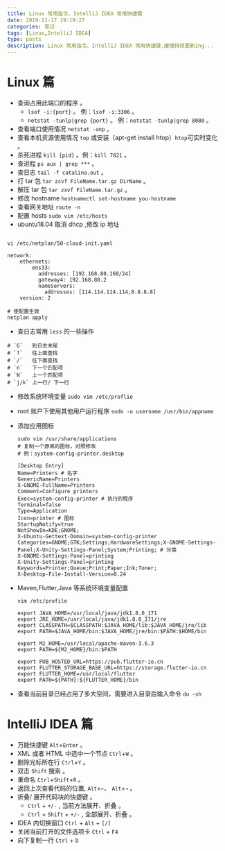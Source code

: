 ```yaml
---
title: Linux 常用指令、IntelliJ IDEA 常用快捷键
date: 2019-11-17 19:19:27
categories: 笔记
tags: [Linux,IntelliJ IDEA]
type: posts
description: Linux 常用指令、IntelliJ IDEA 常用快捷键,缓慢持续更新ing...
---
```

# Linux 篇
- 查询占用此端口的程序 。
	- `lsof -i:{port}`  。 例：`lsof -i:3306` 。
	- `netstat -tunlp|grep {port}` 。 例：`netstat -tunlp|grep 8080` 。
- 查看端口使用情况 `netstat -anp` 。
- 查看本机资源使用情况 `top` 或安装（apt-get install htop）`htop`可实时变化 。
- 杀死进程 `kill {pid}`  。例：`kill 7821` 。
- 查进程 `ps aux | grep ***` 。
- 查日志 `tail -f catalina.out` 。
- 打 tar 包 `tar zcvf FileName.tar.gz DirName` 。
- 解压 tar 包 `tar zxvf FileName.tar.gz` 。
- 修改 hostname `hostnamectl set-hostname you-hostname`
- 查看网关地址 `route -n`
- 配置 hosts `sudo vim /etc/hosts`
- ubuntu18.04 取消 dhcp ,修改 ip 地址
```

vi /etc/netplan/50-cloud-init.yaml

network:
    ethernets:
        ens33:
          addresses: [192.168.80.160/24]
          gateway4: 192.168.80.2
          nameservers:
            addresses: [114.114.114.114,8.8.8.8]
    version: 2

# 使配置生效
netplan apply
```
- 查日志常用 `less` 的一些操作

```shell
# `G`   到日志末尾
# `?`   往上面查找
# `/`   往下面查找
# `n`   下一个匹配项
# `N`   上一个匹配项
# `j/k` 上一行/ 下一行
```

- 修改系统环境变量 `sudo vim /etc/proflie`

- root 账户下使用其他用户运行程序 `sudo -u username /usr/bin/appname`

- 添加应用图标

  ```shell
  sudo vim /usr/share/applications
  # 复制一个原来的图标，对照修改
  # 例：system-config-printer.desktop
  
  [Desktop Entry]
  Name=Printers # 名字
  GenericName=Printers
  X-GNOME-FullName=Printers
  Comment=Configure printers
  Exec=system-config-printer # 执行的程序
  Terminal=false
  Type=Application
  Icon=printer # 图标
  StartupNotify=true
  NotShowIn=KDE;GNOME;
  X-Ubuntu-Gettext-Domain=system-config-printer
  Categories=GNOME;GTK;Settings;HardwareSettings;X-GNOME-Settings-Panel;X-Unity-Settings-Panel;System;Printing; # 分类
  X-GNOME-Settings-Panel=printing
  X-Unity-Settings-Panel=printing
  Keywords=Printer;Queue;Print;Paper;Ink;Toner;
  X-Desktop-File-Install-Version=0.24
  
  ```

- Maven,Flutter,Java 等系统环境变量配置

  ```shell
  vim /etc/profile
  
  export JAVA_HOME=/usr/local/java/jdk1.8.0_171
  export JRE_HOME=/usr/local/java/jdk1.8.0_171/jre
  export CLASSPATH=$CLASSPATH:$JAVA_HOME/lib:$JAVA_HOME/jre/lib
  export PATH=$JAVA_HOME/bin:$JAVA_HOME/jre/bin:$PATH:$HOME/bin
  
  export M2_HOME=/usr/local/apache-maven-3.6.3
  export PATH=${M2_HOME}/bin:$PATH
  
  export PUB_HOSTED_URL=https://pub.flutter-io.cn
  export FLUTTER_STORAGE_BASE_URL=https://storage.flutter-io.cn
  export FLUTTER_HOME=/usr/local/flutter
  export PATH=${PATH}:${FLUTTER_HOME}/bin
  ```


- 查看当前目录已经占用了多大空间，需要进入目录后输入命令 `du -sh`

# IntelliJ IDEA 篇

- 万能快捷键 `Alt`+`Enter` 。
- XML 或者 HTML 中选中一个节点 `Ctrl`+`W` 。
- 删除光标所在行 `Ctrl`+`Y` 。
- 双击 `Shift` 搜索 。
- 重命名 `Ctrl`+`Shift`+`R` 。
- 返回上次查看代码的位置, `Alt`+`←`、 `Alt`+`→` 。 
- 折叠/ 展开代码块的快捷键 。
	- `Ctrl` + `+/-` , 当前方法展开、折叠  。
	- `Ctrl` + `Shift` + `+/-` , 全部展开、折叠 。
- IDEA 内切换窗口 `Ctrl` + `Alt` + `[/]` 
- 关闭当前打开的文件选项卡 `Ctrl` + `F4`
- 向下复制一行 `Ctrl` + `D`
